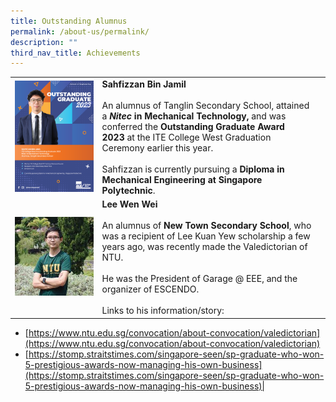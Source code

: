 ```yaml
---
title: Outstanding Alumnus
permalink: /about-us/permalink/
description: ""
third_nav_title: Achievements
---
```

|  |  |  |
| -------- | -------- | -------- |
|![OA Sahfizzan Bin Jamil](/images/Outstanding%20Alumnus/230928%20sahfizzan%20bin%20jamil.png)|**Sahfizzan Bin Jamil** <br><br>An alumnus of&nbsp;Tanglin Secondary School, attained a&nbsp;***Nitec*&nbsp;in Mechanical Technology,** and was conferred the&nbsp;**Outstanding Graduate Award 2023**&nbsp;at the ITE College West Graduation Ceremony earlier this year. <br><br> Sahfizzan is currently pursuing a **Diploma in Mechanical Engineering at Singapore Polytechnic**.|
|![OA Lee Wen Wei](/images/Outstanding%20Alumnus/230928%20lee%20wen%20wei.jpg)|**Lee Wen Wei**<br><br>An alumnus of&nbsp;**New Town Secondary School**, who was a recipient of Lee Kuan Yew scholarship a few years ago, was recently made the Valedictorian of NTU. <br><br> He was the President of Garage @ EEE, and the organizer of ESCENDO. <br><br> Links to his information/story:
*   [https://www.ntu.edu.sg/convocation/about-convocation/valedictorian](https://www.ntu.edu.sg/convocation/about-convocation/valedictorian)
*   [https://stomp.straitstimes.com/singapore-seen/sp-graduate-who-won-5-prestigious-awards-now-managing-his-own-business](https://stomp.straitstimes.com/singapore-seen/sp-graduate-who-won-5-prestigious-awards-now-managing-his-own-business)|